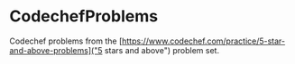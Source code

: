 # CodechefProblems
Codechef problems from the [https://www.codechef.com/practice/5-star-and-above-problems]("5 stars and above") problem set.

